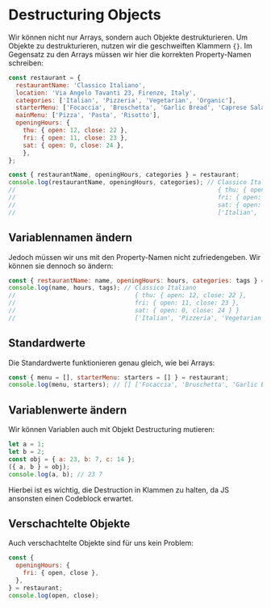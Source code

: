 # Destructuring Objects

Wir können nicht nur Arrays, sondern auch Objekte destrukturieren. Um Objekte zu destrukturieren, nutzen wir die geschweiften Klammern `{}`. Im
Gegensatz zu den Arrays müssen wir hier die korrekten Property-Namen schreiben:

```Javascript
const restaurant = {
  restaurantName: 'Classico Italiano',
  location: 'Via Angelo Tavanti 23, Firenze, Italy',
  categories: ['Italian', 'Pizzeria', 'Vegetarian', 'Organic'],
  starterMenu: ['Focaccia', 'Bruschetta', 'Garlic Bread', 'Caprese Salad'],
  mainMenu: ['Pizza', 'Pasta', 'Risotto'],
  openingHours: {
    thu: { open: 12, close: 22 },
    fri: { open: 11, close: 23 },
    sat: { open: 0, close: 24 },
    },
};

const { restaurantName, openingHours, categories } = restaurant;
console.log(restaurantName, openingHours, categories); // Classico Italiano
//                                                        { thu: { open: 12, close: 22 },
//                                                        fri: { open: 11, close: 23 },
//                                                        sat: { open: 0, close: 24 } }
//                                                        ['Italian', 'Pizzeria', 'Vegetarian', 'Organic']
```

## Variablennamen ändern

Jedoch müssen wir uns mit den Property-Namen nicht zufriedengeben. Wir können sie dennoch so ändern:

```Javascript
const { restaurantName: name, openingHours: hours, categories: tags } = restaurant;
console.log(name, hours, tags); // Classico Italiano
//                                 { thu: { open: 12, close: 22 },
//                                 fri: { open: 11, close: 23 },
//                                 sat: { open: 0, close: 24 } }
//                                 ['Italian', 'Pizzeria', 'Vegetarian', 'Organic']
```

## Standardwerte

Die Standardwerte funktionieren genau gleich, wie bei Arrays:

```Javascript
const { menu = [], starterMenu: starters = [] } = restaurant;
console.log(menu, starters); // [] ['Focaccia', 'Bruschetta', 'Garlic Bread', 'Caprese Salad']
```

## Variablenwerte ändern

Wir können Variablen auch mit Objekt Destructuring mutieren:

```Javascript
let a = 1;
let b = 2;
const obj = { a: 23, b: 7, c: 14 };
({ a, b } = obj);
console.log(a, b); // 23 7
```

Hierbei ist es wichtig, die Destruction in Klammen zu halten, da JS ansonsten einen Codeblock erwartet.

## Verschachtelte Objekte

Auch verschachtelte Objekte sind für uns kein Problem:

```Javascript
const {
  openingHours: {
    fri: { open, close },
  },
} = restaurant;
console.log(open, close);
```
